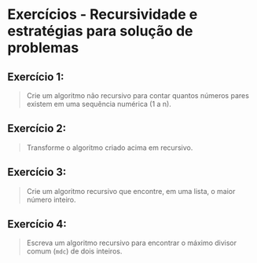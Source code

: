 # Exercícios - Recursividade e estratégias para solução de problemas

## Exercício 1:
> Crie um algoritmo não recursivo para contar quantos números pares existem em uma sequência numérica (1 a n).

## Exercício 2:
> Transforme o algoritmo criado acima em recursivo.

## Exercício 3:
> Crie um algoritmo recursivo que encontre, em uma lista, o maior número inteiro.

## Exercício 4:
> Escreva um algoritmo recursivo para encontrar o máximo divisor comum (`mdc`) de dois inteiros.


